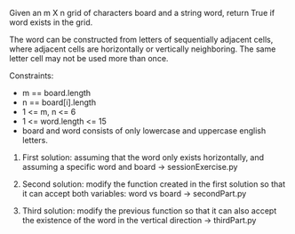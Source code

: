 Given an m X n grid of characters board and a string word, return True if word exists in the grid.

The word can be constructed from letters of sequentially adjacent cells, where adjacent cells are horizontally or vertically neighboring. The same letter cell may not be
used more than once.

Constraints:
- m == board.length
- n == board[i].length
- 1 <= m, n <= 6
- 1 <= word.length <= 15
- board and word consists of only lowercase and uppercase english letters.


1. First solution: assuming that the word only exists horizontally, and assuming a specific word and board -> sessionExercise.py

2. Second solution: modify the function created in the first solution so that it can accept both variables: word vs board -> secondPart.py

3. Third solution: modify the previous function so that it can also accept the existence of the word in the vertical direction -> thirdPart.py